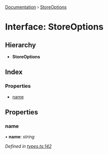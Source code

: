 [Documentation](../README.md) › [StoreOptions](storeoptions.md)

# Interface: StoreOptions

## Hierarchy

* **StoreOptions**

## Index

### Properties

* [name](storeoptions.md#name)

## Properties

###  name

• **name**: *string*

*Defined in [types.ts:142](https://github.com/badbatch/cachemap/blob/631c61b/packages/core/src/types.ts#L142)*
